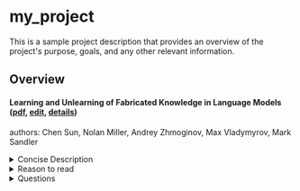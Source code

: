 # my_project
This is a sample project description that provides an overview of the project's purpose, goals, and any other relevant information.

## Overview
#### Learning and Unlearning of Fabricated Knowledge in Language Models ([pdf](paper_pdfs/learning_and_unlearning_fabricated_knowledge_in_large_language_models.pdf), [edit](paper_files/learning_and_unlearning_fabricated_knowledge_in_large_language_models.md), [details](src/presentation_files/learning_and_unlearning_fabricated_knowledge_in_large_language_models.md))
authors: Chen Sun, Nolan Miller, Andrey Zhmoginov, Max Vladymyrov, Mark Sandler
<details>
<summary>Concise Description</summary>
text

</details>
<details>
<summary>Reason to read</summary>
['text']
</details>
<details>
<summary>Questions</summary>
['text']
</details>